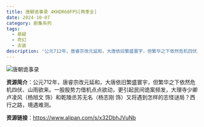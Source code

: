 ```yaml
---
title: 唐朝诡事录 4KHDR60FPS[两季全]
date: 2024-10-07
category: 剧集系列
tags:
  - 悬疑
  - 奇幻
  - 古装
description: '公元712年，唐睿宗改元延和，大唐依旧繁盛寰宇，但繁华之下依然危机四伏、山雨欲来。一股股势力借机点点欲动，更引起民间诡案频发，大理寺少卿卢凌风（杨旭文 饰）和乾陵丞苏无名（杨志刚 饰）又将遇到怎样的志怪谜局？西行之路，境遇难测。'
---
```


![唐朝诡事录](https://q1.itc.cn/images01/20240713/bea5757835764c1e92e825a468eb8689.jpeg)

**资源简介**：公元712年，唐睿宗改元延和，大唐依旧繁盛寰宇，但繁华之下依然危机四伏、山雨欲来。一股股势力借机点点欲动，更引起民间诡案频发，大理寺少卿卢凌风（杨旭文 饰）和乾陵丞苏无名（杨志刚 饰）又将遇到怎样的志怪谜局？西行之路，境遇难测。

**资源链接**：https://www.alipan.com/s/x32DbhJVuNb
